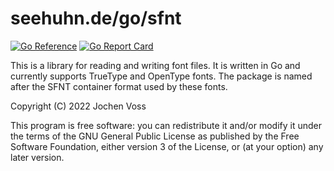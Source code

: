 # seehuhn.de/go/sfnt

[![Go Reference](https://pkg.go.dev/badge/seehuhn.de/go/sfnt.svg)](https://pkg.go.dev/seehuhn.de/go/sfnt)
[![Go Report Card](https://goreportcard.com/badge/seehuhn.de/go/sfnt)](https://goreportcard.com/report/seehuhn.de/go/sfnt)

This is a library for reading and writing font files.  It is written in Go and
currently supports TrueType and OpenType fonts.  The package is named after
the SFNT container format used by these fonts.

Copyright (C) 2022 Jochen Voss

This program is free software: you can redistribute it and/or modify it under the terms of the GNU General Public License as published by the Free Software Foundation, either version 3 of the License, or (at your option) any later version.
